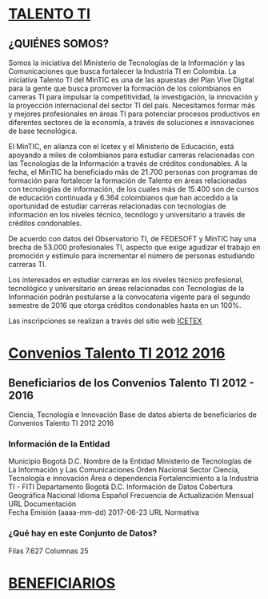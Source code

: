 # [TALENTO TI](http://www.talentoti.gov.co/635/w3-article-14158.html)

## ¿QUIÉNES SOMOS?

Somos la iniciativa del Ministerio de Tecnologías de la Información y las Comunicaciones que busca fortalecer la Industria TI en Colombia.
La iniciativa Talento TI del MinTIC es una de las apuestas del Plan Vive Digital para la gente que busca promover la formación de los colombianos en carreras TI para impulsar la competitividad, la investigación, la innovación y la proyección internacional del sector TI del país. Necesitamos formar más y mejores profesionales en áreas TI para potenciar procesos productivos en diferentes sectores de la economía, a través de soluciones e innovaciones de base tecnológica.

El MinTIC, en alianza con el Icetex y el Ministerio de Educación, está apoyando a miles de colombianos para estudiar carreras relacionadas con las Tecnologías de la Información a través de créditos condonables. A la fecha, el MinTIC ha beneficiado más de 21.700 personas con programas de formación para fortalecer la formación de Talento en áreas relacionadas con tecnologías de información, de los cuales más de 15.400 son de cursos de educación continuada y 6.364 colombianos que han accedido a la oportunidad de estudiar carreras relacionadas con tecnologías de información en los niveles técnico, tecnólogo y universitario a través de créditos condonables.

De acuerdo con datos del Observatorio TI, de FEDESOFT y MinTIC hay una brecha de 53.000 profesionales TI, aspecto que exige agudizar el trabajo en promoción y estímulo para incrementar el número de personas estudiando carreras TI.

Los interesados en estudiar carreras en los niveles técnico profesional, tecnológico y universitario en áreas relacionadas con Tecnologías de la Información podrán postularse a la convocatoria vigente para el segundo semestre de 2016 que otorga créditos condonables hasta en un 100%.

Las inscripciones se realizan a través del sitio web [ICETEX](http://www.icetex.gov.co)

# [Convenios Talento TI 2012 2016](https://www.datos.gov.co/Ciencia-Tecnolog-a-e-Innovaci-n/Beneficiarios-de-los-Convenios-Talento-TI-2012-201/y77w-v3k8)

## Beneficiarios de los Convenios Talento TI 2012 - 2016
Ciencia, Tecnología e Innovación
Base de datos abierta de beneficiarios de Convenios Talento TI 2012 2016

### Información de la Entidad
Municipio	Bogotá D.C.
Nombre de la Entidad	Ministerio de Tecnologías de La Información y Las Comunicaciones
Orden	Nacional
Sector	Ciencia, Tecnología e innovación
Área o dependencia	Fortalencimiento a la Industria TI - FITI
Departamento	Bogotá D.C.
Información de Datos
Cobertura Geográfica	Nacional
Idioma	Español
Frecuencia de Actualización	Mensual
URL Documentación	
Fecha Emisión (aaaa-mm-dd)	2017-06-23
URL Normativa	

### ¿Qué hay en este Conjunto de Datos?
Filas
7.627
Columnas
25

# [BENEFICIARIOS](https://vlarandac.github.io/VisualAnalytics-TalentoTI/beneficiarios_def.html)

